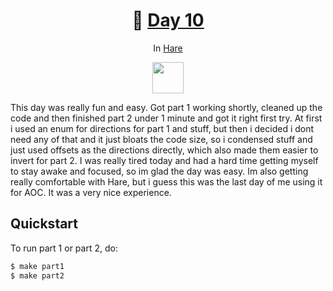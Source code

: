 <h1 align="center">🎄 <a href="https://adventofcode.com/2023/day/10">Day 10</a></h1>
<p align="center">In <a href="https://harelang.org/">Hare</a></p>
<p align="center">
	<img src="https://harelang.org/mascot.png" width="50px">
</p>

This day was really fun and easy. Got part 1 working shortly, cleaned up the code and then finished
part 2 under 1 minute and got it right first try. At first i used an enum for directions for part 1
and stuff, but then i decided i dont need any of that and it just bloats the code size, so i
condensed stuff and just used offsets as the directions directly, which also made them easier to
invert for part 2. I was really tired today and had a hard time getting myself to stay awake and
focused, so im glad the day was easy. Im also getting really comfortable with Hare, but i guess this
was the last day of me using it for AOC. It was a very nice experience.

## Quickstart
To run part 1 or part 2, do:
```sh
$ make part1
$ make part2
```
